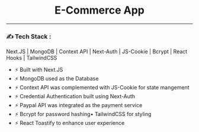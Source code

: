 <div align="center">
<h1>
E-Commerce App
</h1>
</div>

---

### :writing_hand: Tech Stack :
Next.JS | MongoDB | Context API | Next-Auth | JS-Cookie | Bcrypt | React Hooks | TailwindCSS

- :zap: Built with Next.JS
- :zap: MongoDB used as the Database
- :zap: Context API was complemented with JS-Cookie for state mangement
- :zap: Credential Authentication built using Next-Auth
- :zap: Paypal API was integrated as the payment service
- :zap: Bcrypt for password hashing• TailwindCSS for styling
- :zap: React Toastify to enhance user experience
